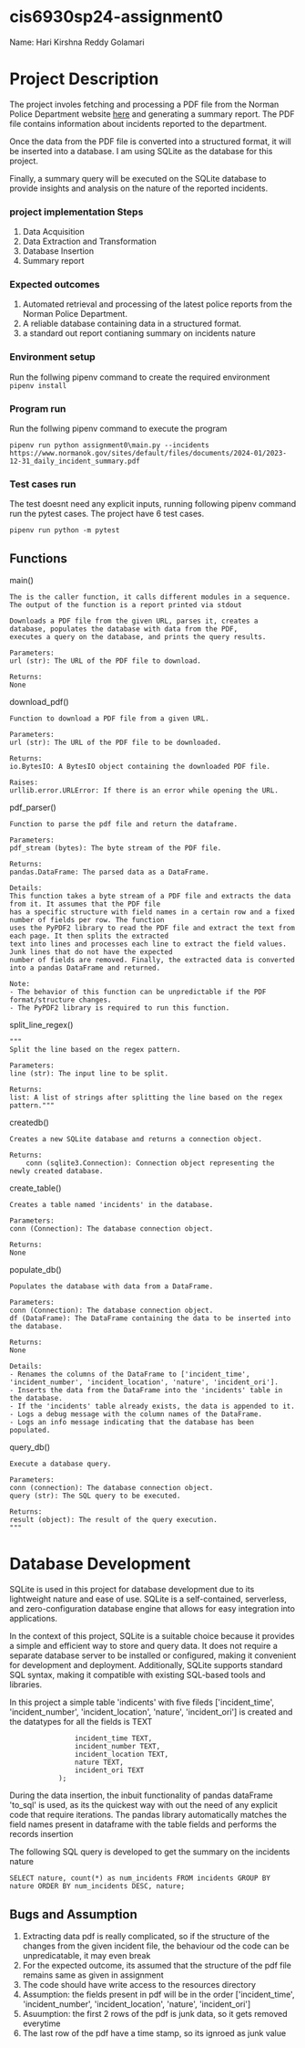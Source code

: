 # cis6930sp24-assignment0

Name: Hari Kirshna Reddy Golamari

# Project Description

The project involes fetching and processing a PDF file from the Norman Police Department website [here](https://www.normanok.gov/) and generating a summary report. The PDF file contains information about incidents reported to the department. 

Once the data from the PDF file is converted into a structured format, it will be inserted into a database. I am using SQLite as the database for this project. 

Finally, a summary query will be executed on the SQLite database to provide insights and analysis on the nature of the reported incidents.

### project implementation Steps

1. Data Acquisition
2. Data Extraction and Transformation
3. Database Insertion
4. Summary report

### Expected outcomes
1. Automated retrieval and processing of the latest police reports from the Norman Police Department.
2. A reliable database containing data in a structured format.
3. a standard out report contianing summary on incidents nature

### Environment setup
Run the follwing pipenv command to create the required environment
```pipenv install```

### Program run

Run the follwing pipenv command to execute the program

```pipenv run python assignment0\main.py --incidents https://www.normanok.gov/sites/default/files/documents/2024-01/2023-12-31_daily_incident_summary.pdf```
### Test cases run

The test doesnt need any explicit inputs, running following pipenv command run the pytest cases. The project have 6 test cases.

```pipenv run python -m pytest```

## Functions


main()
    
    The is the caller function, it calls different modules in a sequence. The output of the function is a report printed via stdout
    
    Downloads a PDF file from the given URL, parses it, creates a database, populates the database with data from the PDF,
    executes a query on the database, and prints the query results.

    Parameters:
    url (str): The URL of the PDF file to download.

    Returns:
    None

download_pdf()
    
    Function to download a PDF file from a given URL.

    Parameters:
    url (str): The URL of the PDF file to be downloaded.

    Returns:
    io.BytesIO: A BytesIO object containing the downloaded PDF file.

    Raises:
    urllib.error.URLError: If there is an error while opening the URL.

pdf_parser()

    Function to parse the pdf file and return the dataframe.

    Parameters:
    pdf_stream (bytes): The byte stream of the PDF file.

    Returns:
    pandas.DataFrame: The parsed data as a DataFrame.

    Details:
    This function takes a byte stream of a PDF file and extracts the data from it. It assumes that the PDF file
    has a specific structure with field names in a certain row and a fixed number of fields per row. The function
    uses the PyPDF2 library to read the PDF file and extract the text from each page. It then splits the extracted
    text into lines and processes each line to extract the field values. Junk lines that do not have the expected
    number of fields are removed. Finally, the extracted data is converted into a pandas DataFrame and returned.

    Note:
    - The behavior of this function can be unpredictable if the PDF format/structure changes.
    - The PyPDF2 library is required to run this function.


split_line_regex()

    """
    Split the line based on the regex pattern.

    Parameters:
    line (str): The input line to be split.

    Returns:
    list: A list of strings after splitting the line based on the regex pattern."""

createdb()
   
    Creates a new SQLite database and returns a connection object.

    Returns:
        conn (sqlite3.Connection): Connection object representing the newly created database.
    

create_table()
    
    Creates a table named 'incidents' in the database.

    Parameters:
    conn (Connection): The database connection object.

    Returns:
    None

populate_db()
    
    Populates the database with data from a DataFrame.

    Parameters:
    conn (Connection): The database connection object.
    df (DataFrame): The DataFrame containing the data to be inserted into the database.

    Returns:
    None

    Details:
    - Renames the columns of the DataFrame to ['incident_time', 'incident_number', 'incident_location', 'nature', 'incident_ori'].
    - Inserts the data from the DataFrame into the 'incidents' table in the database.
    - If the 'incidents' table already exists, the data is appended to it.
    - Logs a debug message with the column names of the DataFrame.
    - Logs an info message indicating that the database has been populated.

query_db()
    
    Execute a database query.

    Parameters:
    conn (connection): The database connection object.
    query (str): The SQL query to be executed.

    Returns:
    result (object): The result of the query execution.
    """

# Database Development

SQLite is used in this project for database development due to its lightweight nature and ease of use. 
SQLite is a self-contained, serverless, and zero-configuration database engine that allows for easy integration into applications. 

In the context of this project, SQLite is a suitable choice because it provides a simple and efficient way to store and query data. 
It does not require a separate database server to be installed or configured, making it convenient for development and deployment. 
Additionally, SQLite supports standard SQL syntax, making it compatible with existing SQL-based tools and libraries.

In this project a simple table 'indicents' with five fileds 
['incident_time', 'incident_number', 'incident_location', 'nature', 'incident_ori'] is created and the datatypes for all the fields is TEXT

```CREATE TABLE incidents (
                incident_time TEXT,
                incident_number TEXT,
                incident_location TEXT,
                nature TEXT,
                incident_ori TEXT
            );
```
During the data insertion, the inbuit functionality of pandas dataFrame 'to_sql' is used, 
as its the quickest way with out the need of any explicit code that require iterations.
The pandas library automatically matches the field names present in dataframe with the table fields and performs the records insertion

The following SQL query is developed to get the summary on the incidents nature

```SELECT nature, count(*) as num_incidents FROM incidents GROUP BY nature ORDER BY num_incidents DESC, nature;```

## Bugs and Assumption

1. Extracting data pdf is really complicated, so if the structure of the changes from the given incident file, 
    the behaviour od the code can be unpredicatable, it may even break
2. For the expected outcome, its assumed that the structure of the pdf file remains same as given in assignment
3. The code should have write access to the resources directory
4. Assumption: the fields present in pdf will be in the order ['incident_time', 'incident_number', 'incident_location', 'nature', 'incident_ori']
5. Asuumption: the first 2 rows of the pdf is junk data, so it gets removed everytime
6. The last row of the pdf have a time stamp, so its ignroed as junk value




